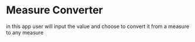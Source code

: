 # Measure Converter
 in this app user will input the value and choose to convert it from a measure to any measure
 
